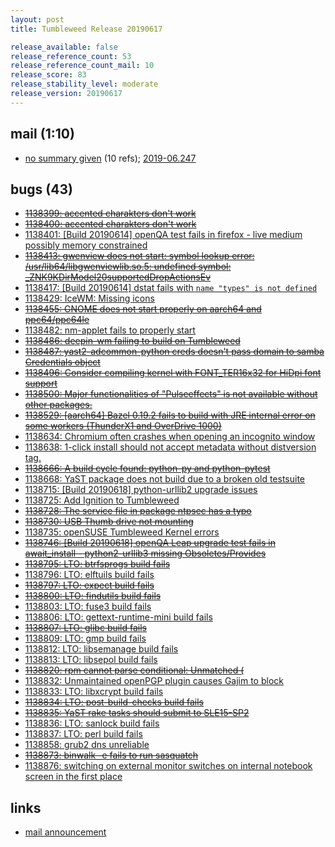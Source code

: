 ```yaml
---
layout: post
title: Tumbleweed Release 20190617

release_available: false
release_reference_count: 53
release_reference_count_mail: 10
release_score: 83
release_stability_level: moderate
release_version: 20190617
---
```


## mail (1:10)

- [no summary given](https://lists.opensuse.org/opensuse-factory/2019-06/msg00244.html) (10 refs); [2019-06.247](https://lists.opensuse.org/opensuse-factory/2019-06/msg00247.html)

## bugs (43)

<!--more-->

- ~~[1138399: accented charakters don't work](https://bugzilla.opensuse.org/show_bug.cgi?id=1138399)~~
- ~~[1138400: accented charakters don't work](https://bugzilla.opensuse.org/show_bug.cgi?id=1138400)~~
- [1138401: \[Build 20190614\] openQA test fails in firefox - live medium possibly memory constrained](https://bugzilla.opensuse.org/show_bug.cgi?id=1138401)
- ~~[1138413: gwenview does not start: symbol lookup error: /usr/lib64/libgwenviewlib.so.5: undefined symbol: _ZNK9KDirModel20supportedDropActionsEv](https://bugzilla.opensuse.org/show_bug.cgi?id=1138413)~~
- [1138417: \[Build 20190614\] dstat fails with `name "types" is not defined`](https://bugzilla.opensuse.org/show_bug.cgi?id=1138417)
- [1138429: IceWM: Missing icons](https://bugzilla.opensuse.org/show_bug.cgi?id=1138429)
- ~~[1138455: GNOME does not start properly on aarch64 and ppc64/ppc64le](https://bugzilla.opensuse.org/show_bug.cgi?id=1138455)~~
- [1138482: nm-applet fails to properly start](https://bugzilla.opensuse.org/show_bug.cgi?id=1138482)
- ~~[1138486: deepin-wm failing to build on Tumbleweed](https://bugzilla.opensuse.org/show_bug.cgi?id=1138486)~~
- ~~[1138487: yast2-adcommon-python creds doesn't pass domain to samba Credentials object](https://bugzilla.opensuse.org/show_bug.cgi?id=1138487)~~
- ~~[1138496: Consider compiling kernel with FONT_TER16x32 for HiDpi font support](https://bugzilla.opensuse.org/show_bug.cgi?id=1138496)~~
- ~~[1138500: Major functionalities of "Pulseeffects" is not available without other packages.](https://bugzilla.opensuse.org/show_bug.cgi?id=1138500)~~
- ~~[1138529: \[aarch64\] Bazel 0.19.2 fails to build with JRE internal error on some workers (ThunderX1 and OverDrive 1000)](https://bugzilla.opensuse.org/show_bug.cgi?id=1138529)~~
- [1138634: Chromium often crashes when opening an incognito window](https://bugzilla.opensuse.org/show_bug.cgi?id=1138634)
- [1138638: 1-click install should not accept metadata without distversion tag.](https://bugzilla.opensuse.org/show_bug.cgi?id=1138638)
- ~~[1138666: A build cycle found: python-py and python-pytest](https://bugzilla.opensuse.org/show_bug.cgi?id=1138666)~~
- [1138668: YaST package does not build due to a broken old testsuite](https://bugzilla.opensuse.org/show_bug.cgi?id=1138668)
- [1138715: \[Build 20190618\] python-urllib2 upgrade issues](https://bugzilla.opensuse.org/show_bug.cgi?id=1138715)
- [1138725: Add Ignition to Tumbleweed](https://bugzilla.opensuse.org/show_bug.cgi?id=1138725)
- ~~[1138728: The service file in package ntpsec has a typo](https://bugzilla.opensuse.org/show_bug.cgi?id=1138728)~~
- ~~[1138730: USB Thumb drive not mounting](https://bugzilla.opensuse.org/show_bug.cgi?id=1138730)~~
- [1138735: openSUSE Tumbleweed Kernel errors](https://bugzilla.opensuse.org/show_bug.cgi?id=1138735)
- ~~[1138746: \[Build 20190618\] openQA Leap upgrade test fails in await_install - python2-urllib3 missing Obsoletes/Provides](https://bugzilla.opensuse.org/show_bug.cgi?id=1138746)~~
- ~~[1138795: LTO:  btrfsprogs build fails](https://bugzilla.opensuse.org/show_bug.cgi?id=1138795)~~
- [1138796: LTO: elftuils build fails](https://bugzilla.opensuse.org/show_bug.cgi?id=1138796)
- ~~[1138797: LTO: expect build fails](https://bugzilla.opensuse.org/show_bug.cgi?id=1138797)~~
- ~~[1138800: LTO: findutils build fails](https://bugzilla.opensuse.org/show_bug.cgi?id=1138800)~~
- [1138803: LTO: fuse3 build fails](https://bugzilla.opensuse.org/show_bug.cgi?id=1138803)
- [1138806: LTO: gettext-runtime-mini build fails](https://bugzilla.opensuse.org/show_bug.cgi?id=1138806)
- ~~[1138807: LTO: glibc build fails](https://bugzilla.opensuse.org/show_bug.cgi?id=1138807)~~
- [1138809: LTO: gmp build fails](https://bugzilla.opensuse.org/show_bug.cgi?id=1138809)
- [1138812: LTO: libsemanage build fails](https://bugzilla.opensuse.org/show_bug.cgi?id=1138812)
- [1138813: LTO: libsepol build fails](https://bugzilla.opensuse.org/show_bug.cgi?id=1138813)
- ~~[1138820: rpm cannot parse conditional: Unmatched (](https://bugzilla.opensuse.org/show_bug.cgi?id=1138820)~~
- [1138832: Unmaintained openPGP plugin causes Gajim to block](https://bugzilla.opensuse.org/show_bug.cgi?id=1138832)
- [1138833: LTO: libxcrypt build fails](https://bugzilla.opensuse.org/show_bug.cgi?id=1138833)
- ~~[1138834: LTO: post-build-checks build fails](https://bugzilla.opensuse.org/show_bug.cgi?id=1138834)~~
- ~~[1138835: YaST rake tasks should submit to SLE15-SP2](https://bugzilla.opensuse.org/show_bug.cgi?id=1138835)~~
- [1138836: LTO: sanlock build fails](https://bugzilla.opensuse.org/show_bug.cgi?id=1138836)
- [1138837: LTO: perl build fails](https://bugzilla.opensuse.org/show_bug.cgi?id=1138837)
- [1138858: grub2 dns unreliable](https://bugzilla.opensuse.org/show_bug.cgi?id=1138858)
- ~~[1138873: binwalk -e fails to run sasquatch](https://bugzilla.opensuse.org/show_bug.cgi?id=1138873)~~
- [1138876: switching on external monitor switches on internal notebook screen in the first place](https://bugzilla.opensuse.org/show_bug.cgi?id=1138876)



## links

- [mail announcement](https://lists.opensuse.org/opensuse-factory/2019-06/msg00243.html)
